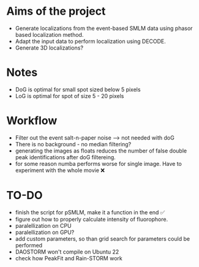 # Aims of the project
* Generate localizations from the event-based SMLM data using phasor based localization method.
* Adapt the input data to perform localization using DECODE.
* Generate 3D localizations?

# Notes
* DoG is optimal for small spot sized below 5 pixels
* LoG is optimal for spot of size 5 - 20 pixels

# Workflow
* Filter out the event salt-n-paper noise --> not needed with doG
* There is no background - no median filtering?
* generating the images as floats reduces the number of false double peak identifications after doG filtereing. 
* for some reason numba performs worse for single image. Have to experiment with the whole movie ❌

# TO-DO
* finish the script for pSMLM, make it a function in the end ✅
* figure out how to properly calculate intensity of fluorophore.
* paralellization on CPU
* paralellization on GPU?
* add custom parameters, so than grid search for parameters could be performed
* DAOSTORM won't compile on Ubuntu 22
* check how PeakFit and Rain-STORM work